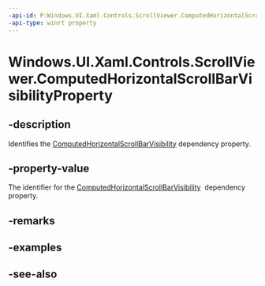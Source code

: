 ```yaml
---
-api-id: P:Windows.UI.Xaml.Controls.ScrollViewer.ComputedHorizontalScrollBarVisibilityProperty
-api-type: winrt property
---
```


<!-- Property syntax
public Windows.UI.Xaml.DependencyProperty ComputedHorizontalScrollBarVisibilityProperty { get; }
-->

# Windows.UI.Xaml.Controls.ScrollViewer.ComputedHorizontalScrollBarVisibilityProperty

## -description
Identifies the [ComputedHorizontalScrollBarVisibility](scrollviewer_computedhorizontalscrollbarvisibility.md) dependency property.



## -property-value
The identifier for the [ComputedHorizontalScrollBarVisibility](scrollviewer_computedhorizontalscrollbarvisibility.md)  dependency property.

## -remarks

## -examples

## -see-also
